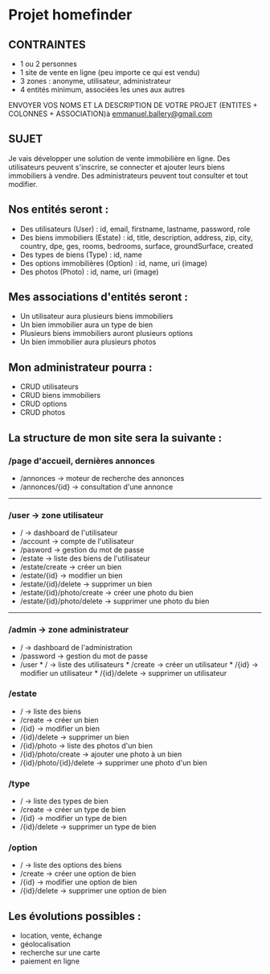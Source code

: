 # Projet homefinder

## CONTRAINTES

* 1 ou 2 personnes
* 1 site de vente en ligne (peu importe ce qui est vendu)
* 3 zones : anonyme, utilisateur, administrateur
* 4 entités minimum, associées les unes aux autres

ENVOYER VOS NOMS ET LA DESCRIPTION DE VOTRE PROJET (ENTITES + COLONNES + ASSOCIATION)à emmanuel.ballery@gmail.com

## SUJET

Je vais développer une solution de vente immobilière en ligne. Des utilisateurs peuvent s'inscrire, se connecter et ajouter leurs biens immobiliers à vendre. Des administrateurs peuvent tout consulter et tout modifier.

## Nos entités seront :

  * Des utilisateurs (User) : id, email, firstname, lastname, password, role
  * Des biens immobiliers (Estate) : id, title, description, address, zip, city, country, dpe, ges, rooms, bedrooms, surface, groundSurface, created
  * Des types de biens (Type) : id, name
  * Des options immobilières (Option) : id, name, uri (image)
  * Des photos (Photo) : id, name, uri (image)

## Mes associations d'entités seront :
  
  * Un utilisateur aura plusieurs biens immobiliers
  * Un bien immobilier aura un type de bien
  * Plusieurs biens immobiliers auront plusieurs options
  * Un bien immobilier aura plusieurs photos

## Mon administrateur pourra :
  
  * CRUD utilisateurs
  * CRUD biens immobiliers
  * CRUD options
  * CRUD photos

## La structure de mon site sera la suivante :

### /page d'accueil, dernières annonces
  * /annonces -> moteur de recherche des annonces
  * /annonces/{id} -> consultation d'une annonce

---------------

### /user -> zone utilisateur
   * / -> dashboard de l'utilisateur
   * /account -> compte de l'utilisateur
   * /pasword -> gestion du mot de passe
   * /estate -> liste des biens de l'utilisateur
   * /estate/create -> créer un bien
   * /estate/{id} -> modifier un bien
   * /estate/{id}/delete -> supprimer un bien
   * /estate/{id}/photo/create -> créer une photo du bien
   * /estate/{id}/photo/delete -> supprimer une photo du bien

---------------

### /admin -> zone administrateur
   * / -> dashboard de l'administration
   * /password -> gestion du mot de passe
   * /user
    * / -> liste des utilisateurs
    * /create -> créer un utilisateur
    * /{id} -> modifier un utilisateur
    * /{id}/delete -> supprimer un utilisateur
      
 ### /estate
   * / -> liste des biens
   * /create -> créer un bien
   * /{id} -> modifier un bien
   * /{id}/delete -> supprimer un bien
   * /{id}/photo -> liste des photos d'un bien
   * /{id}/photo/create -> ajouter une photo à un bien
   * /{id}/photo/{id}/delete -> supprimer une photo d'un bien
 
 ### /type
   * / -> liste des types de bien
   * /create -> créer un type de bien
   * /{id} -> modifier un type de bien
   * /{id}/delete -> supprimer un type de bien
 
 ### /option
   * / -> liste des options des biens
   * /create -> créer une option de bien
   * /{id} -> modifier une option de bien
   * /{id}/delete -> supprimer une option de bien

## Les évolutions possibles :

  * location, vente, échange
  * géolocalisation
  * recherche sur une carte
  * paiement en ligne
